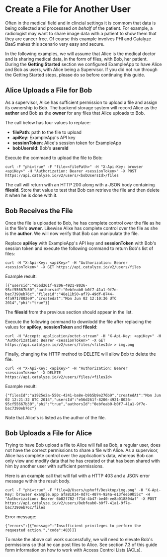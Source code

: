 # Create a File for Another User

Often in the medical field and in clincial settings it is commom that data is being collected and processsed *on behalf* of the patient. For example, a radiologist may want to share image data with a patient to show them that they are cancer free. Of course this example involves PHI and Catalyze BaaS makes this scenario very easy and secure.

In the following examples, we will assume that Alice is the medical doctor and is sharing medical data, in the form of files, with Bob, her patient. During the **Getting Started** section we configured ExampleApp to have Alice and Bob as users, with Alice being a Supervisor. If you did not run through the Getting Started steps, please do so before continuing this guide.

## Alice Uploads a File for Bob

As a supervisor, Alice has sufficient permission to upload a file and assign its ownership to Bob. The backend storage system will record Alice as the **author** and Bob as the **owner** for any files that Alice uploads to Bob.

The call below has four values to replace:

- **filePath**: path to the file to upload
- **apiKey**: ExampleApp's API key
- **sessionToken**: Alice's session token for ExampleApp
- **bobUsersId**: Bob's **usersId**

Execute the command to upload the file to Bob:

    curl -F "phi=true" -F "file=<filePath>" -H "X-Api-Key: browser <apiKey>" -H "Authorization: Bearer <sessionToken>" -X POST https://api.catalyze.io/v2/users/<bobUsersId>/files

The call will return with an HTTP 200 along with a JSON body containing **filesId**. Store that value to test that Bob can retrieve the file and then delete it when he is done with it.

## Bob Receives the File

Once the file is uploaded to Bob, he has complete control over the file as he is the file's **owner**. Likewise Alixe has complete control over the file as she is the **author**. We will now verify that Bob can manipulate the file.

Replace **apiKey** with ExampleApp's API key and **sessionToken** with Bob's session token and execute the following command to return Bob's list of files:

    curl -H "X-Api-Key: <apiKey>" -H "Authorization: Bearer <sessionToken>" -X GET https://api.catalyze.io/v2/users/files

Example result:

    [{"usersid":"e56d261f-8206-4921-8026-95cf55667b30","authorsid":"0ebfeab0-b0f7-41a1-9f7e-bac7390eb76c","filesid":"48e11b50-af79-49df-8744-4fa9717802e9","createdat":"Mon Jun 02 12:10:36 UTC 2014","phi":"true"}]

The **filesId** from the previous section should appear in the list.

Execute the following command to downlodd the file after replacing the values for **apiKey**, **sessionToken** and **filesId**:

    curl -H "Accept: application/octet-stream" -H "X-Api-Key: <apiKey>" -H "Authorization: Bearer <sessionToken>" -X GET https://api.catalyze.io/v2/users/files/<filesId> > img.png

Finally, changing the HTTP method to DELETE will allow Bob to delete the file.

    curl -H "X-Api-Key: <apiKey>" -H "Authorization: Bearer <sessionToken>" -X DELETE https://api.catalyze.io/v2/users/files/<filesId>

Example result:

    {"filesId":"a1925e2a-550c-4241-ba8e-b9b5b9e276b9","createdAt":"Mon Jun 02 12:21:32 UTC 2014","usersId":"e56d261f-8206-4921-8026-95cf55667b30","phi":"true","authorsId":"0ebfeab0-b0f7-41a1-9f7e-bac7390eb76c"}

Note that Alice's is listed as the author of the file.

## Bob Uploads a File for Alice

Trying to have Bob upload a file to Alice will fail as Bob, a regular user, does not have the correct permissions to share a file with Alice. As a supervisor, Alice has complete control over the application's data, whereas Bob can only view and modify data that he has created or that has been shared with him by another user with sufficient permissions.

Here is an example call that will fail with a HTTP 403 and a JSON error message within the result body.

    curl -F "phi=true" -F "file=@/Users/uphoff/Desktop/img.png" -H "X-Api-Key: browser example.app afa81034-0d7c-4874-924a-e13fee59055c" -H "Authorization: Bearer 6b02f782-f71d-4b47-be40-ee8a018804af" -X POST https://api.catalyze.io/v2/users/0ebfeab0-b0f7-41a1-9f7e-bac7390eb76c/files

Error message:

    {"errors":[{"message":"Insufficient privileges to perform the requested action.","code":403}]}

To make the above call work successfully, we will need to elevate Bob's permissions so that he can post files to Alice. See section 7.3 of this guide form information on how to work with Access Control Lists (ACLs).

